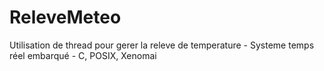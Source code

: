 # ReleveMeteo
Utilisation de thread pour gerer la releve de temperature - Systeme temps réel embarqué - C, POSIX, Xenomai
